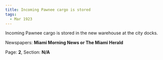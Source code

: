 ```yaml
---  
title: Incoming Pawnee cargo is stored  
tags:  
  - Mar 1923  
---  
```

  
Incoming Pawnee cargo is stored in the new warehouse at the city docks.  
  
Newspapers: **Miami Morning News or The Miami Herald**  
  
Page: **2**, Section: **N/A** 
